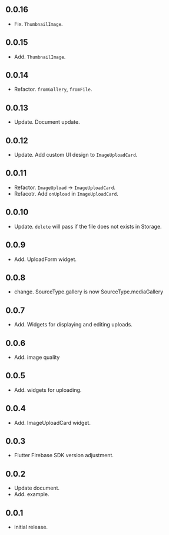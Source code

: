 ## 0.0.16
* Fix. `ThumbnailImage`.

## 0.0.15
* Add. `ThumbnailImage`.

## 0.0.14
* Refactor. `fromGallery`, `fromFile`.

## 0.0.13
* Update. Document update.

## 0.0.12
* Update. Add custom UI design to `ImageUploadCard`.

## 0.0.11
* Refactor. `ImageUpload` -> `ImageUploadCard`.
* Refacotr. Add `onUpload` in `ImageUploadCard`.

## 0.0.10
* Update. `delete` will pass if the file does not exists in Storage.

## 0.0.9
* Add. UploadForm widget.

## 0.0.8
* change. SourceType.gallery is now SourceType.mediaGallery

## 0.0.7
* Add. Widgets for displaying and editing uploads.

## 0.0.6
* Add. image quality

## 0.0.5
* Add. widgets for uploading.


## 0.0.4
* Add. ImageUploadCard widget.

## 0.0.3
* Flutter Firebase SDK version adjustment.

## 0.0.2
* Update document.
* Add. example.

## 0.0.1
* initial release.
